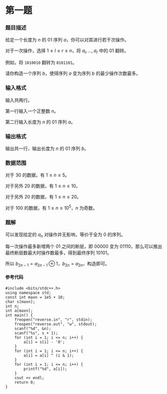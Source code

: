 # 第一题

### 题目描述
给定一个长度为 $n$ 的 $01$ 序列 $a$，你可以对其进行若干次操作。

对于一次操作，选择 $1\leq l\leq r\leq n$，将 $a_l,…,a_r$ 中的 $01$ 翻转。

例如，将 `1010010` 翻转为 `0101101`。

请你构造一个序列 $b$，使得序列 $a$ 变为序列 $b$ 的最少操作次数最多。

### 输入格式

输入共两行。

第一行输入一个正整数 $n$。

第二行输入长度为 $n$ 的 $01$ 序列 $a$。

### 输出格式

输出共一行，输出长度为 $n$ 的 $01$ 序列 $b$。

### 数据范围

对于 $30%$ 的数据，有 $1\leq n\leq 5$。

对于另外 $20%$ 的数据，有 $1\leq n\leq 10$。

对于另外 $20%$ 的数据，有 $1\leq n\leq 20$。

对于 $100%$ 的数据，有 $1\leq n\leq 10^5$，$n$ 为奇数。

<div style="page-break-after: always"></div>

### 题解
可以发现给定的 $a_n$ 对操作并无影响，等价于全为 0 的序列。

每一次操作最多新增两个 01 之间的断层，即 00000 变为 01110，那么可以推出最终断层数最大时操作数最多，得到最终序列 10101。

所以 $b_{2n-1}=a_{2n-1}\oplus1$，$b_{2n}=a_{2n}$，构造即可。


#### 参考代码

```c++{.line-numbers}
#include <bits/stdc++.h>
using namespace std;
const int maxn = 1e5 + 10;
char s[maxn];
int n;
int a[maxn];
int main() {
    freopen("reverse.in", "r", stdin);
    freopen("reverse.out", "w", stdout);
    scanf("%d", &n);
    scanf("%s", s + 1);
    for (int i = 1; i <= n; i++) {
        a[i] = s[i] - '0';
    }
    for (int i = 1; i <= n; i++) {
        a[i] = a[i] ^ (i & 1);
    }
    for (int i = 1; i <= n; i++) {
        printf("%d", a[i]);
    }
    cout << endl;
    return 0;
}
```

<div style="page-break-after: always"></div>
